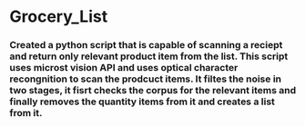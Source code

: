 # Grocery_List
### Created a python script that is capable of scanning a reciept and return only relevant product item from the list. This script uses microst vision API and uses optical character recongnition to scan the prodcuct items. It filtes the noise in two stages, it fisrt checks the corpus for the relevant items and finally removes the quantity items from it and creates a list from it.
